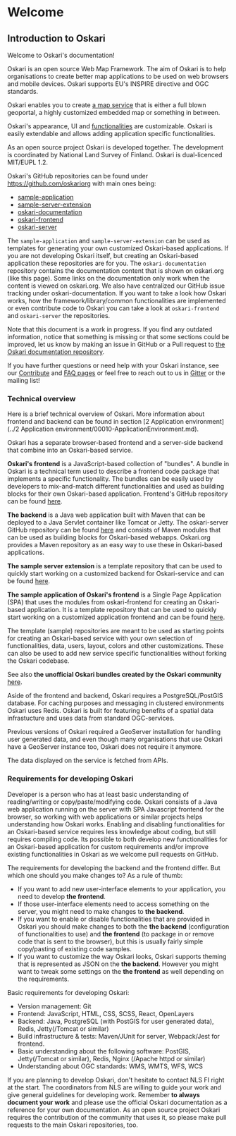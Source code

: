 # Welcome

## Introduction to Oskari

Welcome to Oskari's documentation!

Oskari is an open source Web Map Framework. The aim of Oskari is to help organisations to create better map applications to be used on web browsers and mobile devices. Oskari supports EU's INSPIRE directive and OGC standards.

Oskari enables you to create [a map service](https://oskari.org/discover/use-cases) that is either a full blown geoportal, a highly customized embedded map or something in between.

Oskari's appearance, UI and [functionalities](https://oskari.org/discover/functionalities) are customizable. Oskari is easily extendable and allows adding application specific functionalities.

As an open source project Oskari is developed together. The development is coordinated by National Land Survey of Finland. Oskari is dual-licenced MIT/EUPL 1.2.

Oskari's GitHub repositories can be found under https://github.com/oskariorg with main ones being:

- [sample-application](https://github.com/oskariorg/sample-application)
- [sample-server-extension](https://github.com/oskariorg/sample-server-extension)
- [oskari-documentation](https://github.com/oskariorg/oskari-documentation)
- [oskari-frontend](https://github.com/oskariorg/oskari-frontend)
- [oskari-server](https://github.com/oskariorg/oskari-server)

The `sample-application` and `sample-server-extension` can be used as templates for generating your own customized Oskari-based applications. If you are not developing Oskari itself, but creating an Oskari-based application these repositories are for you. The `oskari-documentation` repository contains the documentation content that is shown on oskari.org (like this page). Some links on the documentation only work when the content is viewed on oskari.org. We also have centralized our GitHub issue tracking under oskari-documentation. If you want to take a look how Oskari works, how the framework/library/common functionalities are implemented or even contribute code to Oskari you can take a look at `oskari-frontend` and `oskari-server` the repositories. 

Note that this document is a work in progress. If you find any outdated information, notice that something is missing or that some sections could be improved, let us know by making an issue in GitHub or a Pull request to [the Oskari documentation repository](https://github.com/oskariorg/oskari-documentation).

If you have further questions or need help with your Oskari instance, see our [Contribute](https://oskari.org/contribute/) and [FAQ pages](https://oskari.org/faq/) or feel free to reach out to us in [Gitter](https://gitter.im/oskariorg/chat) or the mailing list!

### Technical overview

Here is a brief technical overview of Oskari. More information about frontend and backend can be found in section [2 Application environment](../2 Application environment/00010-ApplicationEnvironment.md).

Oskari has a separate browser-based frontend and a server-side backend that combine into an Oskari-based service.

**Oskari's frontend** is a JavaScript-based collection of "bundles". A bundle in Oskari is a technical term used to describe a frontend code package that implements a specific functionality. The bundles can be easily used by developers to mix-and-match different functionalities and used as building blocks for their own Oskari-based application. Frontend's GitHub repository can be found [here](https://github.com/oskariorg/oskari-frontend).

**The backend** is a Java web application built with Maven that can be deployed to a Java Servlet container like Tomcat or Jetty. The oskari-server GitHub repository can be found [here](https://github.com/oskariorg/oskari-server) and consists of Maven modules that can be used as building blocks for Oskari-based webapps. Oskari.org provides a Maven repository as an easy way to use these in Oskari-based applications. 

**The sample server extension** is a template repository that can be used to quickly start working on a customized backend for Oskari-service and can be found [here](https://github.com/oskariorg/sample-server-extension).

 **The sample application of Oskari's frontend** is a Single Page Application (SPA) that uses the modules from oskari-frontend for creating an Oskari-based application. It is a template repository that can be used to quickly start working on a customized application frontend and can be found [here](https://github.com/oskariorg/sample-application).

The template (sample) repositories are meant to be used as starting points for creating an Oskari-based service with your own selection of functionalities, data, users, layout, colors and other customizations. These can also be used to add new service specific functionalities without forking the Oskari codebase.

See also **the unofficial Oskari bundles created by the Oskari community** [here](https://github.com/oskariorg/oskari-frontend-contrib).

Aside of the frontend and backend, Oskari requires a PostgreSQL/PostGIS database. For caching purposes and messaging in clustered environments Oskari uses Redis. Oskari is built for featuring benefits of a spatial data infrastucture and uses data from standard OGC-services.

Previous versions of Oskari required a GeoServer installation for handling user generated data, and even though many organisations that use Oskari have a GeoServer instance too, Oskari does not require it anymore.

The data displayed on the service is fetched from APIs.

### Requirements for developing Oskari

Developer is a person who has at least basic understanding of reading/writing or copy/paste/modifying code. Oskari consists of a Java web application running on the server with SPA Javascript frontend for the browser, so working with web applications or similar projects helps understanding how Oskari works. Enabling and disabling functionalities for an Oskari-based service requires less knowledge about coding, but still requires compiling code. Its possible to both develop new functionalities for an Oskari-based application for custom requirements and/or improve existing functionalities in Oskari as we welcome pull requests on GitHub.

The requirements for developing the backend and the frontend differ. But which one should you make changes to? As a rule of thumb:
- If you want to add new user-interface elements to your application, you need to develop **the frontend**.
- If those user-interface elements need to access something on the server, you might need to make changes to **the backend**.
- If you want to enable or disable functionalities that are provided in Oskari you should make changes to both the **the backend** (configuration of functionalities to use) and **the frontend** (to package in or remove code that is sent to the browser), but this is usually fairly simple copy/pasting of existing code samples.
- If you want to customize the way Oskari looks, Oskari supports theming that is represented as JSON on the **the backend**. However you might want to tweak some settings on the **the frontend** as well depending on the requirements.

Basic requirements for developing Oskari:

- Version management: Git
- Frontend: JavaScript, HTML, CSS, SCSS, React, OpenLayers
- Backend: Java, PostgreSQL (with PostGIS for user generated data), Redis, Jetty(/Tomcat or similar)
- Build infrastructure & tests: Maven/JUnit for server, Webpack/Jest for frontend.
- Basic understanding about the following software: PostGIS, Jetty(/Tomcat or similar), Redis, Nginx (/Apache httpd or similar)
- Understanding about OGC standards: WMS, WMTS, WFS, WCS

If you are planning to develop Oskari, don't hesitate to contact NLS FI right at the start. The coordinators from NLS are willing to guide your work and give general guidelines for developing work. Remember **to always document your work** and please use the official Oskari documentation as a reference for your own documentation. As an open source project Oskari requires the contribution of the community that uses it, so please make pull requests to the main Oskari repositories, too.